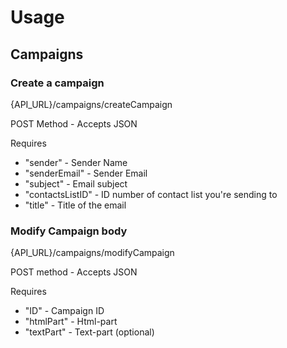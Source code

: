 # Usage

## Campaigns

### Create a campaign

{API_URL}/campaigns/createCampaign

POST Method - Accepts JSON

Requires

- "sender" - Sender Name
- "senderEmail" - Sender Email
- "subject" - Email subject
- "contactsListID" - ID number of contact list you're sending to
- "title" - Title of the email

### Modify Campaign body
{API_URL}/campaigns/modifyCampaign

POST method - Accepts JSON

Requires

- "ID" - Campaign ID
- "htmlPart" - Html-part
- "textPart" - Text-part (optional)
